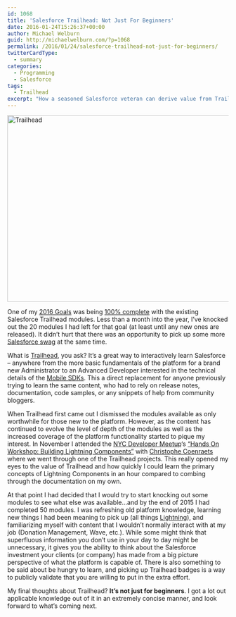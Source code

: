 ```yaml
---
id: 1068
title: 'Salesforce Trailhead: Not Just For Beginners'
date: 2016-01-24T15:26:37+00:00
author: Michael Welburn
guid: http://michaelwelburn.com/?p=1068
permalink: /2016/01/24/salesforce-trailhead-not-just-for-beginners/
twitterCardType:
  - summary
categories:
  - Programming
  - Salesforce
tags:
  - Trailhead
excerpt: "How a seasoned Salesforce veteran can derive value from Trailhead."
---
```

<img class="aligncenter size-large wp-image-1087" src="http://michaelwelburn.com/wp-content/uploads/2016/01/Screen-Shot-2016-01-24-at-3.58.49-PM-1024x568.png" alt="Trailhead" width="765" height="424" srcset="http://michaelwelburn.com/wp-content/uploads/2016/01/Screen-Shot-2016-01-24-at-3.58.49-PM-1024x568.png 1024w, http://michaelwelburn.com/wp-content/uploads/2016/01/Screen-Shot-2016-01-24-at-3.58.49-PM-300x166.png 300w, http://michaelwelburn.com/wp-content/uploads/2016/01/Screen-Shot-2016-01-24-at-3.58.49-PM-768x426.png 768w" sizes="(max-width: 765px) 100vw, 765px" />

One of my [2016 Goals](http://michaelwelburn.com/2016/01/02/2016-the-year-of-attainable-goals/) was being <a href="https://developer.salesforce.com/forums/ForumsTrailheadProfile?userId=005F00000043LNOIA2" target="_blank">100% complete</a> with the existing Salesforce Trailhead modules. Less than a month into the year, I&#8217;ve knocked out the 20 modules I had left for that goal (at least until any new ones are released). It didn&#8217;t hurt that there was an opportunity to pick up some more <a href="http://go.pardot.com/l/27572/2016-01-06/4wy4tn?utm_campaign=newyear-trailhead-sweatshirt&utm_source=social&utm_medium=twitter-salesforcedevs" target="_blank">Salesforce swag</a> at the same time.

<!--more-->

What is <a href="https://developer.salesforce.com/trailhead" target="_blank">Trailhead</a>, you ask? It&#8217;s a great way to interactively learn Salesforce &#8211; anywhere from the more basic fundamentals of the platform for a brand new Administrator to an Advanced Developer interested in the technical details of the <a href="https://developer.salesforce.com/page/Mobile_SDK" target="_blank">Mobile SDKs</a>. This a direct replacement for anyone previously trying to learn the same content, who had to rely on release notes, documentation, code samples, or any snippets of help from community bloggers.

When Trailhead first came out I dismissed the modules available as only worthwhile for those new to the platform. However, as the content has continued to evolve the level of depth of the modules as well as the increased coverage of the platform functionality started to pique my interest. In November I attended the <a href="http://www.meetup.com/NYC-Salesforce-Developer-Group/" target="_blank">NYC Developer Meetup</a>&#8216;s <a href="http://www.meetup.com/NYC-Salesforce-Developer-Group/events/226140593/" target="_blank">&#8220;Hands On Workshop: Building Lightning Components&#8221;</a> with <a href="http://coenraets.org/" target="_blank">Christophe Coenraets</a> where we went through one of the Trailhead projects. This really opened my eyes to the value of Trailhead and how quickly I could learn the primary concepts of Lightning Components in an hour compared to combing through the documentation on my own.

At that point I had decided that I would try to start knocking out some modules to see what else was available&#8230;and by the end of 2015 I had completed 50 modules. I was refreshing old platform knowledge, learning new things I had been meaning to pick up (all things <a href="https://developer.salesforce.com/lightning" target="_blank">Lightning</a>), and familiarizing myself with content that I wouldn&#8217;t normally interact with at my job (Donation Management, Wave, etc.). While some might think that superfluous information you don&#8217;t use in your day to day might be unnecessary, it gives you the ability to think about the Salesforce investment your clients (or company) has made from a big picture perspective of what the platform is capable of. There is also something to be said about be hungry to learn, and picking up Trailhead badges is a way to publicly validate that you are willing to put in the extra effort.

My final thoughts about Trailhead? **It&#8217;s not just for beginners**. I got a lot out applicable knowledge out of it in an extremely concise manner, and look forward to what&#8217;s coming next.
